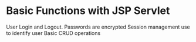 # Basic Functions with JSP Servlet
User Login and Logout. Passwords are encrypted
Session management use to identify user
Basic CRUD operations
